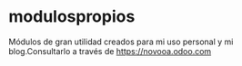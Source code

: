 modulospropios
==============

Módulos de gran utilidad creados para mi uso personal y mi blog.Consultarlo a través de https://novooa.odoo.com
